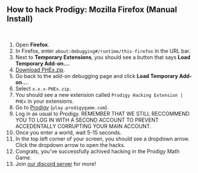 ## How to hack Prodigy: Mozilla Firefox (Manual Install)

<br>

1. Open **Firefox**.
2. In Firefox, enter ``about:debugging#/runtime/this-firefox`` in the URL bar.
4. Next to **Temporary Extensions**, you should see a button that says **Load Temporary Add-on...**.
5. [Download PHEx.zip](https://github.com/ProdigyPNP/ProdigyMathGameHacking/releases/latest).
6. Go back to the add-on debugging page and click **Load Temporary Add-on...**.
7. Select `x.x.x-PHEx.zip`.
8. You should see a new extension called `Prodigy Hacking Extension | PHEx` in your extensions.
9. Go to [Prodigy](https://play.prodigygame.com) (``play.prodigygame.com``).
10. Log in as usual to Prodigy. REMEMBER THAT WE STILL RECCOMMEND YOU TO LOG IN WITH A SECOND ACCOUNT TO PREVENT ACCEDENTALLY CORRUPTING YOUR MAIN ACCOUNT.
11. Once you enter a world, wait 5-15 seconds.
12. In the top left corner of your screen, you should see a dropdown arrow. Click the dropdown arrow to open the hacks.
13. Congrats, you've successfully achived hacking in the Prodigy Math Game.
14. Join [our discord server](https://dsc.gg/ProdigyPNP) for more!
